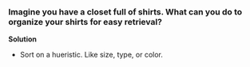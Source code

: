 ### Imagine you have a closet full of shirts. What can you do to organize your shirts for easy retrieval?

**Solution**
- Sort on a hueristic. Like size, type, or color.
  